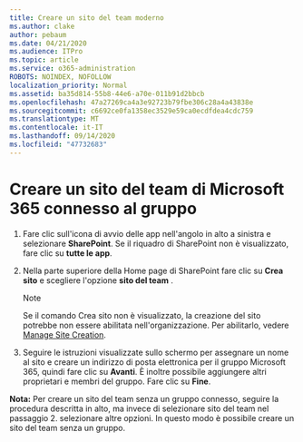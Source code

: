```yaml
---
title: Creare un sito del team moderno
ms.author: clake
author: pebaum
ms.date: 04/21/2020
ms.audience: ITPro
ms.topic: article
ms.service: o365-administration
ROBOTS: NOINDEX, NOFOLLOW
localization_priority: Normal
ms.assetid: ba35d814-55b8-44e6-a70e-011b91d2bbcb
ms.openlocfilehash: 47a27269ca4a3e92723b79fbe306c28a4a43838e
ms.sourcegitcommit: c6692ce0fa1358ec3529e59ca0ecdfdea4cdc759
ms.translationtype: MT
ms.contentlocale: it-IT
ms.lasthandoff: 09/14/2020
ms.locfileid: "47732683"
---
```

# <a name="create-a-microsoft-365-group-connected-team-site"></a>Creare un sito del team di Microsoft 365 connesso al gruppo

1. Fare clic sull'icona di avvio delle app nell'angolo in alto a sinistra e selezionare **SharePoint**. Se il riquadro di SharePoint non è visualizzato, fare clic su **tutte le app**.
    
2. Nella parte superiore della Home page di SharePoint fare clic su **Crea sito** e scegliere l'opzione **sito del team** . 
    
    > [!NOTE]
    > Se il comando Crea sito non è visualizzato, la creazione del sito potrebbe non essere abilitata nell'organizzazione. Per abilitarlo, vedere [Manage Site Creation](https://go.microsoft.com/fwlink/?linkid=2009644). 
  
3. Seguire le istruzioni visualizzate sullo schermo per assegnare un nome al sito e creare un indirizzo di posta elettronica per il gruppo Microsoft 365, quindi fare clic su **Avanti**. È inoltre possibile aggiungere altri proprietari e membri del gruppo. Fare clic su **Fine**.
  
 **Nota:** Per creare un sito del team senza un gruppo connesso, seguire la procedura descritta in alto, ma invece di selezionare sito del team nel passaggio 2. selezionare altre opzioni. In questo modo è possibile creare un sito del team senza un gruppo. 
    

